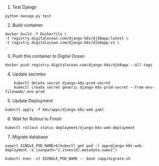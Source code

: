 1. Test Django
```
python manage.py test
```
2. Build container
```
docker build -f Dockerfile \
-t registry.digitalocean.com/django-k8s/djk8app:latest \
-t registry.digitalocean.com/django-k8s/djk8app:v1 \
.
```

3. Push this container to Digital Ocean
```
docker push registry.digitalocean.com/django-k8s/djk8app --all-tags
```

4. Update secretes
```
    kubectl delete secret django-k8s-prod-secret
    kubectl create secret generic django-k8s-prod-secret --from-env-file=web/.env.prod
```
5. Update Deployment
```
kubectl apply -f k8s/apps/django-k8s-web.yaml
```
6. Wait for Rollout to Finish
```
kubectl rollout status deployment/django-k8s-web-deployment
```
7. Migrate database
```
export SINGLE_POD_NAME=$(kubectl get pod -l app=django-k8s-web-deployment -o jsonpath="{.items[0].metadata.name}")

kubectl exec -it $SINGLE_POD_NAME -- bash /app/migrate.sh